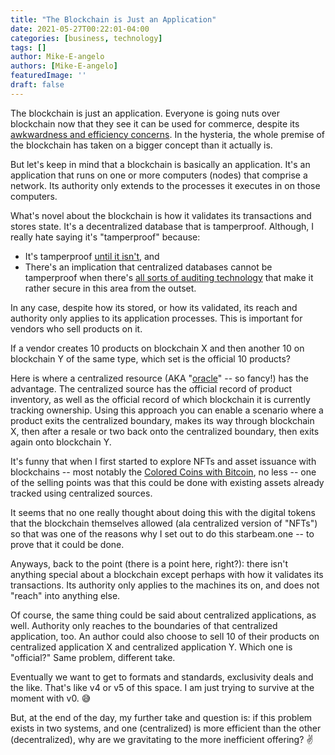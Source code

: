 ```yaml
---
title: "The Blockchain is Just an Application"
date: 2021-05-27T00:22:01-04:00
categories: [business, technology]
tags: []
author: Mike-E-angelo
authors: [Mike-E-angelo]
featuredImage: ''
draft: false
---
```


The blockchain is just an application.  Everyone is going nuts over blockchain now that they see it can be used for commerce, despite its [awkwardness and efficiency concerns](https://blog.starbeam.one/2021/05/the-opportunity-as-i-see-it/).  In the hysteria, the whole premise of the blockchain has taken on a bigger concept than it actually is.

But let's keep in mind that a blockchain is basically an application.  It's an application that runs on one or more computers (nodes) that comprise a network.  Its authority only extends to the processes it executes in on those computers.

What's novel about the blockchain is how it validates its transactions and stores state.  It's a decentralized database that is tamperproof.  Although, I really hate saying it's "tamperproof" because:

- It's tamperproof [until it isn't](https://spectrum.ieee.org/computing/hardware/how-the-spectre-and-meltdown-hacks-really-worked), and 
- There's an implication that centralized databases cannot be tamperproof when there's [all sorts of auditing technology](https://docs.microsoft.com/en-us/sql/relational-databases/security/auditing/sql-server-audit-database-engine?view=sql-server-ver15) that make it rather secure in this area from the outset.

In any case, despite how its stored, or how its validated, its reach and authority only applies to its application processes.  This is important for vendors who sell products on it.

If a vendor creates 10 products on blockchain X and then another 10 on blockchain Y of the same type, which set is the official 10 products?

Here is where a centralized resource (AKA "[oracle](https://academy.binance.com/en/articles/blockchain-oracles-explained)" -- so fancy!) has the advantage.  The centralized source has the official record of product inventory, as well as the official record of which blockchain it is currently tracking ownership.  Using this approach you can enable a scenario where a product exits the centralized boundary, makes its way through blockchain X, then after a resale or two back onto the centralized boundary, then exits again onto blockchain Y.

It's funny that when I first started to explore NFTs and asset issuance with blockchains -- most notably the [Colored Coins with Bitcoin](https://en.bitcoin.it/wiki/Colored_Coins), no less -- one of the selling points was that this could be done with existing assets already tracked using centralized sources.

It seems that no one really thought about doing this with the digital tokens that the blockchain themselves allowed (ala centralized version of "NFTs") so that was one of the reasons why I set out to do this starbeam.one -- to prove that it could be done.

Anyways, back to the point (there is a point here, right?): there isn't anything special about a blockchain except perhaps with how it validates its transactions.  Its authority only applies to the machines its on, and does not "reach" into anything else.

Of course, the same thing could be said about centralized applications, as well.  Authority only reaches to the boundaries of that centralized application, too.  An author could also choose to sell 10 of their products on centralized application X and centralized application Y.  Which one is "official?"  Same problem, different take.

Eventually we want to get to formats and standards, exclusivity deals and the like.  That's like v4 or v5 of this space.  I am just trying to survive at the moment with v0. 😅

But, at the end of the day, my further take and question is: if this problem exists in two systems, and one (centralized) is more efficient than the other (decentralized), why are we gravitating to the more inefficient offering? ✌

